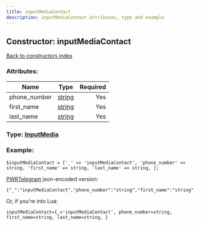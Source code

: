 ```yaml
---
title: inputMediaContact
description: inputMediaContact attributes, type and example
---
```

## Constructor: inputMediaContact  
[Back to constructors index](index.md)



### Attributes:

| Name     |    Type       | Required |
|----------|:-------------:|---------:|
|phone\_number|[string](../types/string.md) | Yes|
|first\_name|[string](../types/string.md) | Yes|
|last\_name|[string](../types/string.md) | Yes|



### Type: [InputMedia](../types/InputMedia.md)


### Example:

```
$inputMediaContact = ['_' => 'inputMediaContact', 'phone_number' => string, 'first_name' => string, 'last_name' => string, ];
```  

[PWRTelegram](https://pwrtelegram.xyz) json-encoded version:

```
{"_":"inputMediaContact","phone_number":"string","first_name":"string","last_name":"string"}
```


Or, if you're into Lua:  


```
inputMediaContact={_='inputMediaContact', phone_number=string, first_name=string, last_name=string, }

```


